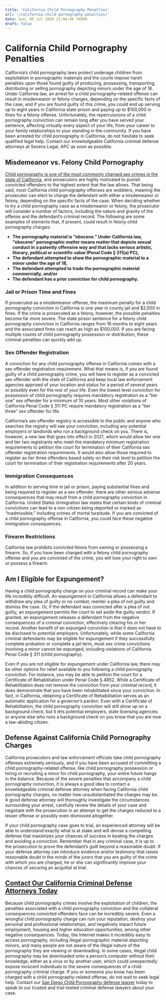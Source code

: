 ```yaml
---
title: 'California Child Pornography Penalties'
url: '/california-child-pornography-penalties/'
date: Sun, 05 Jul 2020 21:04:46 +0000
draft: false
---
```


California Child Pornography Penalties
======================================

California’s child pornography laws protect underage children from exploitation in pornographic materials and the courts impose harsh penalties upon those found guilty of producing, possessing, transporting, distributing or selling pornography depicting minors under the age of 18. Under California law, an arrest for a child pornography-related offense can result in misdemeanor or felony charges, depending on the specific facts of the case, and if you are found guilty of this crime, you could end up serving up to eight years in California state prison and paying up to $100,000 in fines for a felony offense. Unfortunately, the repercussions of a child pornography conviction can remain long after you have served your sentence, affecting virtually every aspect of your life, from your career to your family relationships to your standing in the community. If you have been arrested for child pornography in California, do not hesitate to seek qualified legal help. Contact our knowledgeable California criminal defense attorneys at Sevens Legal, APC as soon as possible.

Misdemeanor vs. Felony Child Pornography
----------------------------------------

[Child pornography is one of the most commonly charged sex crimes in the state of California](/california-child-pornography-penalties/), and prosecutors are highly motivated to punish convicted offenders to the highest extent that the law allows. That being said, most California child pornography offenses are wobblers, meaning the prosecutor can elect to charge the defendant with either a misdemeanor or felony, depending on the specific facts of the case. When deciding whether to try a child pornography case as a misdemeanor or felony, the prosecutor will consider a number of factors, including the nature and gravity of the offense and the defendant’s criminal record. The following are some examples of elements that, if present, could result in felony child pornography charges:

*   **The pornography material is “obscene.” Under California law, “obscene” pornographic matter means matter that depicts sexual conduct in a patently offensive way and that lacks serious artistic, literary, political or scientific value (Penal Code § 311(a) PC),**
*   **The defendant attempted to show the pornographic material to a minor under the age of 18,**
*   **The defendant attempted to trade the pornographic material commercially, and/or**
*   **The defendant has a prior conviction for child pornography.**

### Jail or Prison Time and Fines

If prosecuted as a misdemeanor offense, the maximum penalty for a child pornography conviction in California is one year in county jail and $2,500 in fines. If the crime is prosecuted as a felony, however, the possible penalties become far more severe. The state prison sentence for a felony child pornography conviction in California ranges from 16 months to eight years and the associated fines can reach as high as $100,000. If you are facing multiple counts of child pornography possession or distribution, these criminal penalties can quickly add up.

### Sex Offender Registration

A conviction for any child pornography offense in California comes with a sex offender registration requirement. What that means is, if you are found guilty of a child pornography crime, you will have to register as a convicted sex offender with the state of California and keep local law enforcement agencies apprised of your location and status for a period of several years or possibly even for the rest of your life. Even the lowest level conviction for possession of child pornography requires mandatory registration as a “tier one” sex offender for a minimum of 10 years. Most other violations of California Penal Code § 311 PC require mandatory registration as a “tier three” sex offender for life.

California’s sex offender registry is accessible to the public and anyone who searches the registry will see your conviction, including any potential employers or landlords who run a background check on you. There is, however, a new law that goes into effect in 2021, which would allow tier one and tier two registrants who meet the mandatory minimum registration requirements to petition the court for termination of their California sex offender registration requirements. It would also allow those required to register as tier three offenders based solely on their risk level to petition the court for termination of their registration requirements after 20 years.

### Immigration Consequences

In addition to serving time in jail or prison, paying substantial fines and being required to register as a sex offender, there are other serious adverse consequences that may result from a child pornography conviction in California. United States immigration law states that certain kinds of criminal convictions can lead to a non-citizen being deported or marked as “inadmissible,” including crimes of mortal turpitude. If you are convicted of a child pornography offense in California, you could face these negative immigration consequences.

### Firearm Restrictions

California law prohibits convicted felons from owning or possessing a firearm. So, if you have been charged with a felony child pornography offense and you are convicted of the crime, you will lose your right to own or possess a firearm.

Am I Eligible for Expungement?
------------------------------

Having a child pornography charge on your criminal record can make your life incredibly difficult. An expungement in California allows a defendant to withdraw any plea of guilty or no contest, reenter a plea of not guilty and dismiss the case. Or, if the defendant was convicted after a plea of not guilty, an expungement permits the court to set aside the guilty verdict. If granted, an expungement releases a defendant from the negative consequences of a criminal conviction, effectively clearing his or her record. Another benefit of an expunged conviction is that it does not have to be disclosed to potential employers. Unfortunately, while some California criminal defendants may be eligible for expungement if they successfully complete probation or complete a jail term, most sex crime convictions involving a minor cannot be expunged, including violations of California Penal Code § 311 (child pornography).

Even if you are not eligible for expungement under California law, there may be other options for relief available to you following a child pornography conviction. For instance, you may be able to petition the court for a Certificate of Rehabilitation under Penal Code § 4852. While a Certificate of Rehabilitation does not remove the conviction from your criminal record, it does demonstrate that you have been rehabilitated since your conviction. In fact, in California, obtaining a Certificate of Rehabilitation serves as an automatic application for a governor’s pardon. Even with a Certificate of Rehabilitation, the child pornography conviction will still show up on a background check, but it lets potential employers, state licensing agencies or anyone else who runs a background check on you know that you are now a law-abiding citizen.

Defense Against California Child Pornography Charges
----------------------------------------------------

California prosecutors and law enforcement officials take child pornography offenses extremely seriously, and if you have been accused of committing a child pornography-related offense, like child pornography possession or hiring or recruiting a minor for child pornography, your entire future hangs in the balance. Because of the severe penalties that accompany a child pornography conviction, it is always a good idea to contact a knowledgeable criminal defense attorney when facing California child pornography charges, no matter how unsubstantiated the charges may be. A good defense attorney will thoroughly investigate the circumstances surrounding your arrest, carefully review the details of your case and negotiate with the prosecution in an attempt to get the charges reduced to a lesser offense or possibly even dismissed altogether.

If your child pornography case goes to trial, an experienced attorney will be able to understand exactly what is at stake and will devise a compelling defense that maximizes your chances of success in beating the charges and avoiding a conviction. Remember that in any criminal case, it is up to the prosecution to prove the defendant’s guilt beyond a reasonable doubt. If your defense attorney can introduce evidence and/or testimony that raises reasonable doubt in the minds of the jurors that you are guilty of the crime with which you are charged, he or she can significantly improve your chances of securing an acquittal at trial.

[Contact Our California Criminal Defense Attorneys Today](/contact/)
--------------------------------------------------------------------

Because child pornography crimes involve the exploitation of children, the penalties associated with a child pornography conviction and the collateral consequences convicted offenders face can be incredibly severe. Even a wrongful child pornography charge can ruin your reputation, destroy your personal and professional relationships, and negatively impact future employment, housing and higher education opportunities, among other negative consequences. Today, the Internet makes it incredibly easy to access pornography, including illegal pornographic material depicting minors, and many people are not aware of the illegal nature of the pornography they are viewing or downloading. In some cases, illegal child pornography may be downloaded onto a person’s computer without their knowledge, either as a virus or by another user, which could unexpectedly expose innocent individuals to the severe consequences of a child pornography criminal charge. If you or someone you know has been charged with a child pornography-related offense, do not wait to seek legal help. Contact our [San Diego Child Pornography defense lawyer](/san-diego-child-pornography-defense/) today to speak to our trusted and trial-tested criminal defense lawyers about your case.